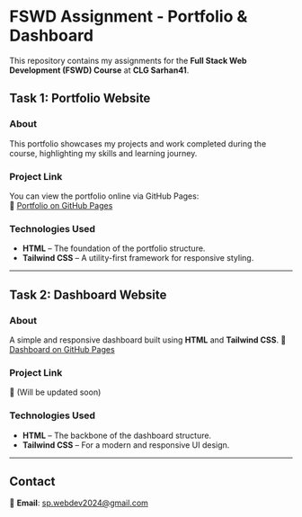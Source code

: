 # FSWD Assignment - Portfolio & Dashboard

This repository contains my assignments for the **Full Stack Web Development (FSWD) Course** at **CLG Sarhan41**.

## Task 1: Portfolio Website

### About

This portfolio showcases my projects and work completed during the course, highlighting my skills and learning journey.

### Project Link

You can view the portfolio online via GitHub Pages:  
🔗 [Portfolio on GitHub Pages](https://sarhan41.github.io/FSWD_2202031000104_Assignment-1/portfolio/index.html)

### Technologies Used

- **HTML** – The foundation of the portfolio structure.
- **Tailwind CSS** – A utility-first framework for responsive styling.

---

## Task 2: Dashboard Website

### About

A simple and responsive dashboard built using **HTML** and **Tailwind CSS**.
🔗 [Dashboard on GitHub Pages](https://sarhan41.github.io/FSWD_2202031000104_Assignment-1/dashboard/index.html)

### Project Link

🔗 (Will be updated soon)

### Technologies Used

- **HTML** – The backbone of the dashboard structure.
- **Tailwind CSS** – For a modern and responsive UI design.

---

## Contact

📩 **Email**: sp.webdev2024@gmail.com  


